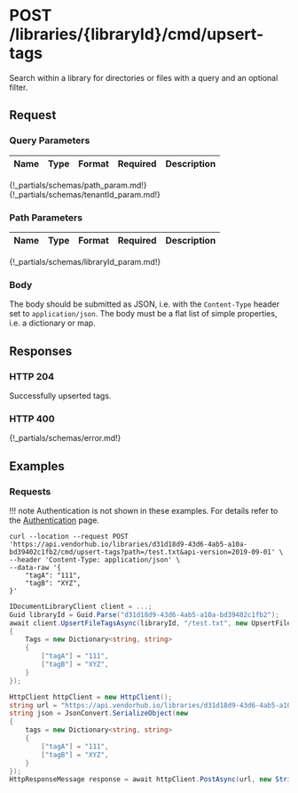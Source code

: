 # **POST**   /libraries/{libraryId}/cmd/upsert-tags

Search within a library for directories or files with a query and an optional filter.

## Request

### Query Parameters

| Name | Type | Format | Required | Description |
| ---- | ---- | ------ | -------- | ----------- |
{!_partials/schemas/path_param.md!}
{!_partials/schemas/tenantId_param.md!}

### Path Parameters

| Name | Type | Format | Required | Description |
| ---- | ---- | ------ | -------- | ----------- |
{!_partials/schemas/libraryId_param.md!}

### Body

The body should be submitted as JSON, i.e. with the `Content-Type` header set to `application/json`. The body must be a flat list of simple properties, i.e. a dictionary or map.

## Responses

### HTTP 204

Successfully upserted tags.

### HTTP 400

{!_partials/schemas/error.md!}

## Examples

### Requests

!!! note
    Authentication is not shown in these examples. For details refer to the [Authentication](../auth.md) page.

```cURL tab=
curl --location --request POST 'https://api.vendorhub.io/libraries/d31d18d9-43d6-4ab5-a10a-bd39402c1fb2/cmd/upsert-tags?path=/test.txt&api-version=2019-09-01' \
--header 'Content-Type: application/json' \
--data-raw '{
    "tagA": "111",
    "tagB": "XYZ",
}'
```

```C# tab=
IDocumentLibraryClient client = ...;
Guid libraryId = Guid.Parse("d31d18d9-43d6-4ab5-a10a-bd39402c1fb2");
await client.UpsertFileTagsAsync(libraryId, "/test.txt", new UpsertFileTagsRequest
{
    Tags = new Dictionary<string, string>
    {
        ["tagA"] = "111",
        ["tagB"] = "XYZ",
    }
});
```

```C# tab='C# (Raw)'
HttpClient httpClient = new HttpClient();
string url = "https://api.vendorhub.io/libraries/d31d18d9-43d6-4ab5-a10a-bd39402c1fb2/cmd/upsert-tags?/test.txt&api-version=2019-09-01";
string json = JsonConvert.SerializeObject(new
{
    tags = new Dictionary<string, string>
    {
        ["tagA"] = "111",
        ["tagB"] = "XYZ",
    }
});
HttpResponseMessage response = await httpClient.PostAsync(url, new StringContent(json, Encoding.UTF8, MediaTypeNames.Application.Json));
```
